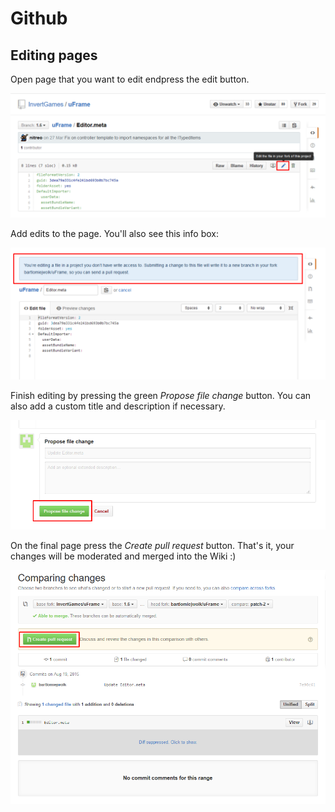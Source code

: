 # Github

## Editing pages

Open page that you want to edit endpress the edit button.

![](../images/Screenshot_124.png)

Add edits to the page. You'll also see this info box:

![](../images/Screenshot_125.png)

Finish editing by pressing the green _Propose file change_ button. You can also add a custom title and description if necessary.

![](../images/Screenshot_126.png)

On the final page press the _Create pull request_ button. That's it, your changes will be moderated and merged into the Wiki :)

![](../images/Screenshot_127.png)
